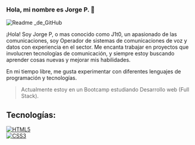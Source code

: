### Hola, mi nombre es Jorge P. 👋

![Readme _de_GitHub](https://github.com/j1t077/j1t077/assets/96486397/47b85793-3802-473c-b5a1-ed9baf61f6b7)


¡Hola! Soy Jorge P, o mas conocido como J1t0, un apasionado de las comunicaciones, soy Operador de sistemas de comunicaciones de voz y datos con experiencia en el sector. Me encanta trabajar en proyectos que involucren tecnologías de comunicación, y siempre estoy buscando aprender cosas nuevas y mejorar mis habilidades.

En mi tiempo libre, me gusta experimentar con diferentes lenguajes de programación y tecnologías.

> Actualmente estoy en un Bootcamp estudiando Desarrollo web (Full Stack).

## Tecnologías:

[![HTML5](https://img.shields.io/badge/-html5-orange)]()  
[![CSS3](https://img.shields.io/badge/-css3-informational)]()
